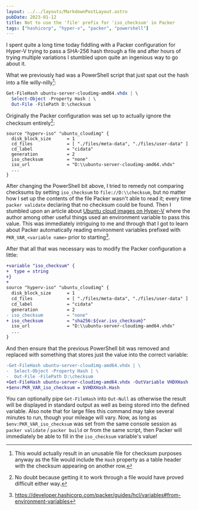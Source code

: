 ```yaml
---
layout: ../../layouts/MarkdownPostLayout.astro
pubDate: 2023-01-12
title: Not to use the 'file' prefix for 'iso_checksum' in Packer
tags: ["hashicorp", "hyper-v", "packer", "powershell"]
---
```

I spent quite a long time today fiddling with a Packer configuration for Hyper-V trying to pass a SHA-256 hash through a file and after hours of trying multiple variations I stumbled upon quite an ingenious way to go about it.

What we previously had was a PowerShell script that just spat out the hash into a file willy-nilly[^1]:

```powershell
Get-FileHash ubuntu-server-cloudimg-amd64.vhdx | \
  Select-Object -Property Hash | \
  Out-File -FilePath D:\checksum
```

Originally the Packer configuration was set up to actually ignore the checksum entirely[^2]:

```hcl
source "hyperv-iso" "ubuntu_cloudimg" {
  disk_block_size      = 1
  cd_files             = [ "./files/meta-data", "./files/user-data" ]
  cd_label             = "cidata"
  generation           = 2
  iso_checksum         = "none"
  iso_url              = "D:\\ubuntu-server-cloudimg-amd64.vhdx"
  ...
}
```

After changing the PowerShell bit above, I tried to remedy not comparing checksums by setting `iso_checksum` to `file://D:\\checksum`, but no matter how I set up the contents of the file Packer wasn't able to read it; every time `packer validate` declaring that no checksum could be found. Then I stumbled upon an article about [Ubuntu cloud images on Hyper-V](https://www.wildtechgarden.ca/docs/deploy-admin/windows-and-linux/ubuntu-cloud-images-on-hyper-v/) where the author among other useful things used an environment variable to pass this value. This was immediately intriguing to me and through that I got to learn about Packer automatically reading environment variables prefixed with `PKR_VAR_<variable name>` prior to starting[^3].

After that all that was necessary was to modify the Packer configuration a little:

```diff
+variable "iso_checksum" {
+  type = string
+}
+
source "hyperv-iso" "ubuntu_cloudimg" {
  disk_block_size      = 1
  cd_files             = [ "./files/meta-data", "./files/user-data" ]
  cd_label             = "cidata"
  generation           = 2
- iso_checksum         = "none"
+ iso_checksum         = "sha256:${var.iso_checksum}"
  iso_url              = "D:\\ubuntu-server-cloudimg-amd64.vhdx"
  ...
}
```

And then ensure that the previous PowerShell bit was removed and replaced with something that stores just the value into the correct variable:

```diff
-Get-FileHash ubuntu-server-cloudimg-amd64.vhdx | \
-  Select-Object -Property Hash | \
-  Out-File -FilePath D:\checksum
+Get-FileHash ubuntu-server-cloudimg-amd64.vhdx -OutVariable VHDXHash
+$env:PKR_VAR_iso_checksum = $VHDXHash.Hash
```

You can optionally pipe `Get-FileHash` into `Out-Null` as otherwise the result will be displayed in standard output as well as being stored into the defined variable. Also note that for large files this command may take several minutes to run, though your mileage will vary. Now, as long as `$env:PKR_VAR_iso_checksum` was set from the same console session as `packer validate` / `packer build` or from the same script, then Packer will immediately be able to fill in the `iso_checksum` variable's value!

[^1]: This would actually result in an unusable file for checksum purposes anyway as the file would include the `Hash` property as a table header with the checksum appearing on another row.
[^2]: No doubt because getting it to work through a file would have proved difficult either way.
[^3]: <https://developer.hashicorp.com/packer/guides/hcl/variables#from-environment-variables>
